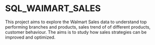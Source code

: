 # SQL_WAlMART_SALES
This project aims to explore the Walmart Sales data to understand top performing branches and products, sales trend of of different products, customer behaviour. The aims is to study how sales strategies can be improved and optimized. 
